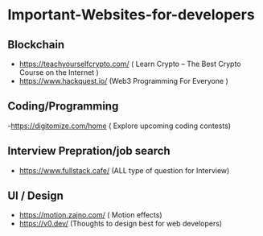 # Important-Websites-for-developers
## Blockchain
- https://teachyourselfcrypto.com/ ( Learn Crypto – The Best Crypto Course on the Internet )
- https://www.hackquest.io/ (Web3 Programming For Everyone )

 
## Coding/Programming
-https://digitomize.com/home ( Explore upcoming coding contests)


## Interview Prepration/job search
- https://www.fullstack.cafe/ (ALL type of question for Interview)

## UI / Design 
- https://motion.zajno.com/ ( Motion effects)
- https://v0.dev/ (Thoughts to design best for web developers)

